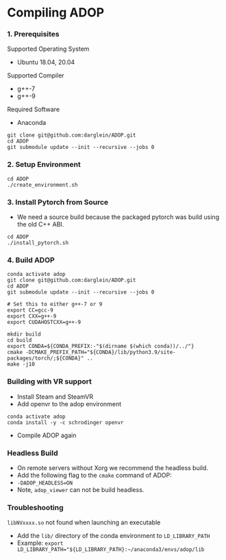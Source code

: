 # Compiling ADOP

### 1. Prerequisites

Supported Operating System
 * Ubuntu 18.04, 20.04

Supported Compiler 
 * g++-7
 * g++-9

Required Software
 * Anaconda

```shell
git clone git@github.com:darglein/ADOP.git
cd ADOP
git submodule update --init --recursive --jobs 0
```

### 2. Setup Environment
 
```shell
cd ADOP
./create_environment.sh
```

### 3. Install Pytorch from Source
 
 * We need a source build because the packaged pytorch was build using the old C++ ABI. 
 
 ```shell
cd ADOP
./install_pytorch.sh
```

### 4. Build ADOP 

```shell
conda activate adop
git clone git@github.com:darglein/ADOP.git
cd ADOP
git submodule update --init --recursive --jobs 0

# Set this to either g++-7 or 9
export CC=gcc-9
export CXX=g++-9
export CUDAHOSTCXX=g++-9

mkdir build
cd build
export CONDA=${CONDA_PREFIX:-"$(dirname $(which conda))/../"}
cmake -DCMAKE_PREFIX_PATH="${CONDA}/lib/python3.9/site-packages/torch/;${CONDA}" ..
make -j10

```


### Building with VR support

 * Install Steam and SteamVR
 * Add openvr to the adop environment
```shell
conda activate adop
conda install -y -c schrodinger openvr 
```
 * Compile ADOP again

### Headless Build

 * On remote servers without Xorg we recommend the headless build.
 * Add the following flag to the `cmake` command of ADOP:
 * `-DADOP_HEADLESS=ON`
 * Note, `adop_viewer` can not be build headless.

### Troubleshooting

`libNVxxxx.so` not found when launching an executable
 * Add the `lib/` directory of the conda environment to `LD_LIBRARY_PATH`
 * Example: `export LD_LIBRARY_PATH="${LD_LIBRARY_PATH}:~/anaconda3/envs/adop/lib`